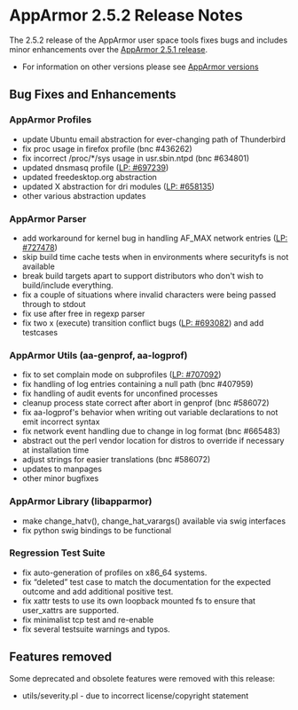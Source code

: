AppArmor 2.5.2 Release Notes
============================

The 2.5.2 release of the AppArmor user space tools fixes
bugs and includes minor enhancements over the [AppArmor 2.5.1
release](ReleaseNotes_2_5_1).

-   For information on other versions please see [AppArmor versions](AppArmor_versions)

Bug Fixes and Enhancements
--------------------------

### AppArmor Profiles

-   update Ubuntu email abstraction for ever-changing path of Thunderbird
-   fix proc usage in firefox profile (bnc \#436262)
-   fix incorrect /proc/\*/sys usage in usr.sbin.ntpd (bnc \#634801)
-   updated dnsmasq profile ([LP: \#697239](https://launchpad.net/bugs/697239))
-   updated freedesktop.org abstraction
-   updated X abstraction for dri modules ([LP: \#658135](https://launchpad.net/bugs/658135))
-   other various abstraction updates

### AppArmor Parser

-   add workaround for kernel bug in handling AF\_MAX network entries ([LP: \#727478](https://bugs.launchpad.net/bugs/727478))
-   skip build time cache tests when in environments where securityfs is not available
-   break build targets apart to support distributors who don't wish to build/include everything.
-   fix a couple of situations where invalid characters were being passed through to stdout
-   fix use after free in regexp parser
-   fix two x (execute) transition conflict bugs ([LP: \#693082](https://bugs.launchpad.net/apparmor/+bug/693082)) and add testcases

### AppArmor Utils (aa-genprof, aa-logprof)

-   fix to set complain mode on subprofiles ([LP: \#707092](https://bugs.launchpad.net/apparmor/+bug/707092))
-   fix handling of log entries containing a null path (bnc \#407959)
-   fix handling of audit events for unconfined processes
-   cleanup process state correct after abort in genprof (bnc \#586072)
-   fix aa-logprof's behavior when writing out variable declarations to not emit incorrect syntax
-   fix network event handling due to change in log format (bnc \#665483)
-   abstract out the perl vendor location for distros to override if necessary at installation time
-   adjust strings for easier translations (bnc \#586072)
-   updates to manpages
-   other minor bugfixes

### AppArmor Library (libapparmor)

-   make change\_hatv(), change\_hat\_varargs() available via swig interfaces
-   fix python swig bindings to be functional

### Regression Test Suite

-   fix auto-generation of profiles on x86\_64 systems.
-   fix “deleted” test case to match the documentation for the expected outcome and add additional positive test.
-   fix xattr tests to use its own loopback mounted fs to ensure that user\_xattrs are supported.
-   fix minimalist tcp test and re-enable
-   fix several testsuite warnings and typos.

Features removed
----------------

Some deprecated and obsolete features were removed with this release:

-   utils/severity.pl - due to incorrect license/copyright statement
